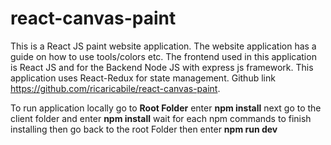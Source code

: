 # react-canvas-paint

This is a React JS paint website application. The website application has a guide on how to use tools/colors etc. The frontend used in this application is React JS and for the Backend Node JS with express js framework. This application uses React-Redux for state management. Github link https://github.com/ricaricabile/react-canvas-paint.

To run application locally go to 
**Root Folder**
enter
**npm install**
next go to the client folder
and enter
**npm install**
wait for each npm commands to finish installing 
then go back to the root Folder
then enter
**npm run dev**
